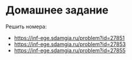 # Домашнее задание
Решить номера:
- https://inf-ege.sdamgia.ru/problem?id=27851
- https://inf-ege.sdamgia.ru/problem?id=27853
- https://inf-ege.sdamgia.ru/problem?id=27855